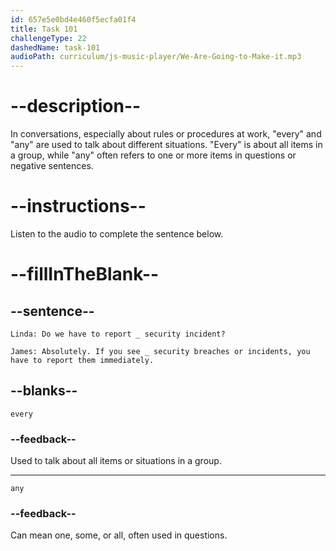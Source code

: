 ```yaml
---
id: 657e5e0bd4e460f5ecfa01f4
title: Task 101
challengeType: 22
dashedName: task-101
audioPath: curriculum/js-music-player/We-Are-Going-to-Make-it.mp3
---
```


<!-- (audio) Linda: Do we have to report every security incident?

James: Absolutely. If you see any security breaches or incidents, you have to report them immediately. Reporting helps us address issues effectively. -->

# --description--

In conversations, especially about rules or procedures at work, "every" and "any" are used to talk about different situations. "Every" is about all items in a group, while "any" often refers to one or more items in questions or negative sentences.

# --instructions--

Listen to the audio to complete the sentence below.

# --fillInTheBlank--

## --sentence--

`Linda: Do we have to report _ security incident?`

`James: Absolutely. If you see _ security breaches or incidents, you have to report them immediately.`


## --blanks--

`every`

### --feedback--

Used to talk about all items or situations in a group.

---

`any`

### --feedback--

Can mean one, some, or all, often used in questions.
